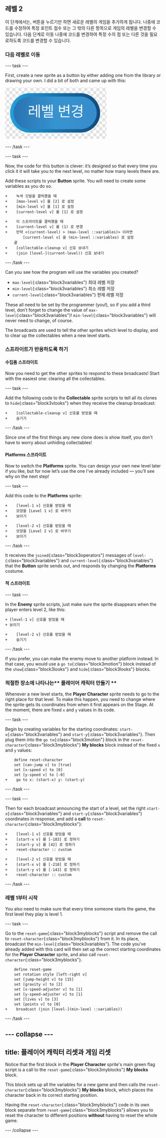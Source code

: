 ## 레벨 2

이 단계에서는, 버튼을 누르기만 하면 새로운 레벨의 게임을 추가하게 됩니다. 나중에 코드를 수정하여 특정 포인트 점수 또는 그 밖의 다른 항목으로 게임의 레벨을 변경할 수 있습니다. 다음 단계로 이동 나중에 코드를 변경하여 특정 수의 점 또는 다른 것을 필요로하도록 코드를 변경할 수 있습니다.

### 다음 레벨로 이동

\--- task \---

First, create a new sprite as a button by either adding one from the library or drawing your own. I did a bit of both and came up with this:

![The button sprite to switch levels](images/levelButton.png)

\--- /task \---

\--- task \---

Now, the code for this button is clever: it’s designed so that every time you click it it will take you to the next level, no matter how many levels there are.

Add these scripts to your **Button** sprite. You will need to create some variables as you do so.

```blocks3
+    녹색 깃발을 클릭했을 때
+    [max-level v] 를 [2] 로 설정
+    [min-level v] 를 [1] 로 설정
+    [current-level v] 를 [1] 로 설정
```

```blocks3
+    이 스프라이트를 클릭했을 때
+    [current-level v] 를 (1) 로 변경
+    만약 <(current-level) > (max-level ::variables)> 이라면
        [current-level v] 을 (min-level ::variables) 로 설정
    끝
+    [collectable-cleanup v] 신호 보내기
+    (join [level-](current-level)) 신호 보내기
```

\--- /task \---

Can you see how the program will use the variables you created?

+ `max-level`{:class="block3variables"} 최대 레벨 저장
+ `min-level`{:class="block3variables"} 최소 레벨 저장
+ `current-level`{:class="block3variables"} 현재 레벨 저장

These all need to be set by the programmer \(you!\), so if you add a third level, don’t forget to change the value of `max-level`{:class="block3variables"}! `min-level`{:class="block3variables"} will never need to change, of course.

The broadcasts are used to tell the other sprites which level to display, and to clear up the collectables when a new level starts.

### 스프라이트가 반응하도록 하기

#### **수집품** 스프라이트

Now you need to get the other sprites to respond to these broadcasts! Start with the easiest one: clearing all the collectables.

\--- task \---

Add the following code to the **Collectable** sprite scripts to tell all its clones to `hide`{:class="block3vlooks"} when they receive the cleanup broadcast:

```blocks3
+    [collectable-cleanup v] 신호를 받았을 때
+    숨기기
```

\--- /task \---

Since one of the first things any new clone does is show itself, you don't have to worry about unhiding collectables!

#### **Platforms** 스프라이트

Now to switch the **Platforms** sprite. You can design your own new level later if you like, but for now let’s use the one I’ve already included — you’ll see why on the next step!

\--- task \---

Add this code to the **Platforms** sprite:

```blocks3
+    [level-1 v] 신호를 받았을 때
+    모양을 [Level 1 v] 로 바꾸기
+    보이기
```

```blocks3
+    [level-2 v] 신호를 받았을 때
+    모양을 [Level 2 v] 로 바꾸기
+    보이기
```

\--- /task \---

It receives the `joined`{:class="block3operators"} messages of `level-`{:class="block3variables"} and `current-level`{:class="block3variables"} that the **Button** sprite sends out, and responds by changing the **Platforms** costume.

#### **적** 스프라이트

\--- task \---

In the **Enemy** sprite scripts, just make sure the sprite disappears when the player enters level 2, like this:

```blocks3
+ [level-1 v] 신호를 받았을 때
+ 보이기
```

```blocks3
+    [level-2 v] 신호를 받았을 때
+    숨기기
```

\--- /task \---

If you prefer, you can make the enemy move to another platform instead. In that case, you would use a `go to`{:class="block3motion"} block instead of the `show`{:class="block3looks"} and `hide`{:class="block3looks"} blocks.

### 적절한 장소에 나타나는** 플레이어 캐릭터 만들기 ** 

Whenever a new level starts, the **Player Character** sprite needs to go to the right place for that level. To make this happen, you need to change where the sprite gets its coordinates from when it first appears on the Stage. At the moment, there are fixed `x` and `y` values in its code.

\--- task \---

Begin by creating variables for the starting coordinates: `start-x`{:class="block3variables"} and `start-y`{:class="block3variables"}. Then plug them into the `go to`{:class="block3motion"} block in the `reset-character`{:class="block3myblocks"} **My blocks** block instead of the fixed `x` and `y` values:

```blocks3
    define reset-character
    set [can-jump v] to [true]
    set [x-speed v] to [0]
    set [y-speed v] to [-0]
+    go to x: (start-x) y: (start-y)
```

\--- /task \---

\--- task \---

Then for each broadcast announcing the start of a level, set the right `start-x`{:class="block3variables"} and `start-y`{:class="block3variables"} coordinates in response, and add a **call** to `reset-character`{:class="block3myblocks"}:

```blocks3
+    [level-1 v] 신호를 받았을 때
+    [start-x v] 를 [-183] 로 정하기
+    [start-y v] 를 [42] 로 정하기
+    reset-character :: custom
```

```blocks3
+    [level-2 v] 신호를 받았을 때
+    [start-x v] 를 [-218] 로 정하기
+    [start-y v] 를 [-143] 로 정하기
+    reset-character :: custom
```

\--- /task \---

### 레벨 1부터 시작

You also need to make sure that every time someone starts the game, the first level they play is level 1.

\--- task \---

Go to the `reset-game`{:class="block3myblocks"} script and remove the call to `reset-character`{:class="block3myblocks"} from it. In its place, broadcast the `min-level`{:class="block3variables"}. The code you've already added with this card will then set up the correct starting coordinates for the **Player Character** sprite, and also call `reset-character`{:class="block3myblocks"}.

```blocks3
    define reset-game
    set rotation style [left-right v]
    set [jump-height v] to [15]
    set [gravity v] to [2]
    set [x-speed-adjuster v] to [1]
    set [y-speed-adjuster v] to [1]
    set [lives v] to [3]
    set [points v] to [0]
+    broadcast (join [level-](min-level ::variables))
```

\--- /task \---

## \--- collapse \---

## title: 플레이어 캐릭터 리셋과 게임 리셋

Notice that the first block in the **Player Character** sprite's main green flag script is a call to the `reset-game`{:class="block3myblocks"} **My blocks** block.

This block sets up all the variables for a new game and then calls the `reset-character`{:class="block3myblocks"} **My blocks** block, which places the character back in its correct starting position.

Having the `reset-character`{:class="block3myblocks"} code in its own block separate from `reset-game`{:class="block3myblocks"} allows you to reset the character to different positions **without** having to reset the whole game.

\--- /collapse \---